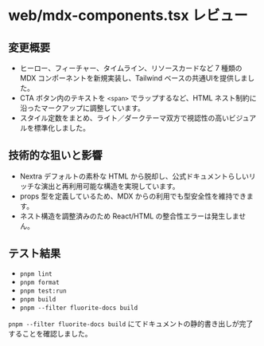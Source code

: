 # web/mdx-components.tsx レビュー

## 変更概要
- ヒーロー、フィーチャー、タイムライン、リソースカードなど 7 種類の MDX コンポーネントを新規実装し、Tailwind ベースの共通UIを提供しました。
- CTA ボタン内のテキストを `<span>` でラップするなど、HTML ネスト制約に沿ったマークアップに調整しています。
- スタイル定数をまとめ、ライト／ダークテーマ双方で視認性の高いビジュアルを標準化しました。

## 技術的な狙いと影響
- Nextra デフォルトの素朴な HTML から脱却し、公式ドキュメントらしいリッチな演出と再利用可能な構造を実現しています。
- props 型を定義しているため、MDX からの利用でも型安全性を維持できます。
- ネスト構造を調整済みのため React/HTML の整合性エラーは発生しません。

## テスト結果
- `pnpm lint`
- `pnpm format`
- `pnpm test:run`
- `pnpm build`
- `pnpm --filter fluorite-docs build`

`pnpm --filter fluorite-docs build` にてドキュメントの静的書き出しが完了することを確認しました。
